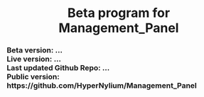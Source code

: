 <h1 align="center">Beta program for Management_Panel</h1>
<!-- <h1 align="center">This beta is closed for now :(</h1> -->
<h3>
Beta version: ...<br>
Live version: ...<br>
Last updated Github Repo: ...<br>
Public version: https://github.com/HyperNylium/Management_Panel
</h3>
<h4>

</h4>
